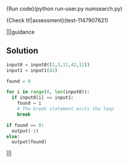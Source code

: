 {Run code}(python run-user.py numsearch.py)

{Check It!|assessment}(test-1147907621)

|||guidance
## Solution
```python
input0 = input0([1,3,11,42,12])
input1 = input1(42)

found = 0

for i in range(0, len(input0)): 
  if input0[i] == input1:
    found = i
    # The break statement exits the loop
    break

if found == 0:
  output(-1)
else:
  output(found)
```
|||